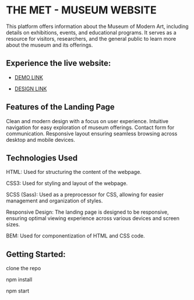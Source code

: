 

# **THE MET - MUSEUM WEBSITE**

This platform offers information about the Museum of Modern Art, including details on exhibitions, events, and educational programs. It serves as a resource for visitors, researchers, and the general public to learn more about the museum and its offerings.

## **Experience the live website:**

- [DEMO LINK](https://VikaChereushenko.github.io/The-MET-landing-page/)

- [DESIGN LINK](https://www.figma.com/design/lSR1m42L9YwzQwzzxKwHpw/THE-MET?node-id=8590-29&p=f&t=JhpgGTdmjGdl4hN4-0)

## **Features of the Landing Page**

Clean and modern design with a focus on user experience.
Intuitive navigation for easy exploration of museum offerings.
Contact form for communication.
Responsive layout ensuring seamless browsing across desktop and mobile devices.

## **Technologies Used**

HTML: Used for structuring the content of the webpage.

CSS3: Used for styling and layout of the webpage.

SCSS (Sass): Used as a preprocessor for CSS, allowing for easier management and organization of styles.

Responsive Design: The landing page is designed to be responsive, ensuring optimal viewing experience across various devices and screen sizes.

BEM: Used for componentization of HTML and CSS code.

## **Getting Started:**

clone the repo

npm install

npm start
